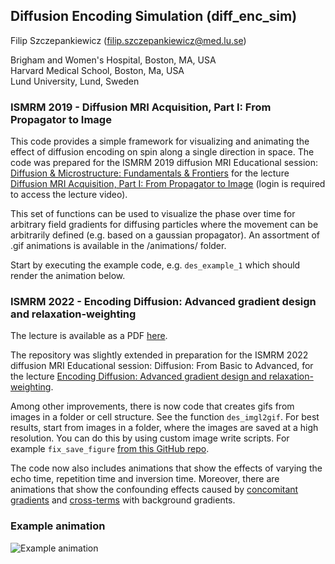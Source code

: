 ## Diffusion Encoding Simulation (diff_enc_sim)

Filip Szczepankiewicz (filip.szczepankiewicz@med.lu.se)  

Brigham and Women's Hospital, Boston, MA, USA  
Harvard Medical School, Boston, Ma, USA  
Lund University, Lund, Sweden  

### ISMRM 2019 - Diffusion MRI Acquisition, Part I: From Propagator to Image
This code provides a simple framework for visualizing and animating the effect of diffusion encoding on spin along a single direction in space. The code was prepared for the ISMRM 2019 diffusion MRI Educational session: [Diffusion & Microstructure: Fundamentals & Frontiers](https://www.ismrm.org/19/program_files/WE05.htm) for the lecture [Diffusion MRI Acquisition, Part I: From Propagator to Image](https://cds.ismrm.org/protected/19MPresentations/eduvids/11/710B/0845/) (login is required to access the lecture video).

This set of functions can be used to visualize the phase over time for arbitrary field gradients for diffusing particles where the movement can be arbitrarily defined (e.g. based on a gaussian propagator). An assortment of .gif animations is available in the /animations/ folder.

Start by executing the example code, e.g. `des_example_1` which should render the animation below.

### ISMRM 2022 - Encoding Diffusion: Advanced gradient design and relaxation-weighting
The lecture is available as a PDF [here]().

The repository was slightly extended in preparation for the ISMRM 2022 diffusion MRI Educational session: Diffusion: From Basic to Advanced, for the lecture [Encoding Diffusion: Advanced gradient design and relaxation-weighting](https://submissions.mirasmart.com/ISMRM2022/Itinerary/ConferenceMatrixEventDetail.aspx?ses=WE-06).

Among other improvements, there is now code that creates gifs from images in a folder or cell structure. See the function `des_imgl2gif`. For best results, start from images in a folder, where the images are saved at a high resolution. You can do this by using custom image write scripts. For example `fix_save_figure` [from this GitHub repo](https://github.com/filip-szczepankiewicz/fix_matlab).

The code now also includes animations that show the effects of varying the echo time, repetition time and inversion time. Moreover, there are animations that show the confounding effects caused by [concomitant gradients](https://doi.org/10.1002/mrm.27828) and [cross-terms](https://doi.org/10.1016/j.jmr.2021.106991) with background gradients.

### Example animation
![Example animation](animations/walkon_1.gif)
